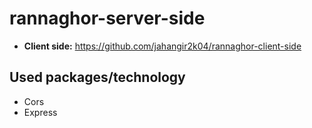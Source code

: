 # rannaghor-server-side
* **Client side:** https://github.com/jahangir2k04/rannaghor-client-side
## Used packages/technology
* Cors
* Express
